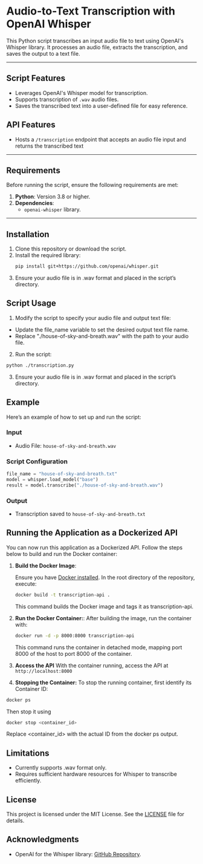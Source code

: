 # Audio-to-Text Transcription with OpenAI Whisper

This Python script transcribes an input audio file to text using OpenAI's Whisper library. It processes an audio file, extracts the transcription, and saves the output to a text file.

---

## Script Features

- Leverages OpenAI's Whisper model for transcription.
- Supports transcription of `.wav` audio files.
- Saves the transcribed text into a user-defined file for easy reference.

## API Features

 - Hosts a `/transcription` endpoint that accepts an audio file input and returns the transcribed text

---

## Requirements

Before running the script, ensure the following requirements are met:

1. **Python**: Version 3.8 or higher.
2. **Dependencies**:
   - `openai-whisper` library.

---

## Installation

1. Clone this repository or download the script.
2. Install the required library:
   ```bash
   pip install git+https://github.com/openai/whisper.git
3. Ensure your audio file is in .wav format and placed in the script’s directory.

## Script Usage
1.	Modify the script to specify your audio file and output text file:
 - Update the file_name variable to set the desired output text file name.
 - Replace "./house-of-sky-and-breath.wav" with the path to your audio file.
2.	Run the script:
   ```bash
   python ./transcription.py
  ```
3. Ensure your audio file is in .wav format and placed in the script’s directory.

## Example

Here’s an example of how to set up and run the script:

### Input
- Audio File: `house-of-sky-and-breath.wav`

### Script Configuration
```python
file_name = "house-of-sky-and-breath.txt"
model = whisper.load_model("base")
result = model.transcribe("./house-of-sky-and-breath.wav")
```

### Output
 - Transcription saved to `house-of-sky-and-breath.txt`

## Running the Application as a Dockerized API

You can now run this application as a Dockerized API. Follow the steps below to build and run the Docker container:

1. **Build the Docker Image**:

   Ensure you have [Docker installed](https://docs.docker.com/get-docker/). In the root directory of the repository, execute:

   ```bash
   docker build -t transcription-api .
   ```
   This command builds the Docker image and tags it as transcription-api.
   
2. **Run the Docker Container:**:
   After building the image, run the container with:
   ```bash
   docker run -d -p 8000:8000 transcription-api
   ```
   This command runs the container in detached mode, mapping port 8000 of the host to port 8000 of the container.

3. **Access the API**
   With the container running, access the API at `http://localhost:8000`

4. **Stopping the Container:**
To stop the running container, first identify its Container ID:
```bash
docker ps
```

Then stop it using 
```bash
docker stop <container_id>
```
Replace <container_id> with the actual ID from the docker ps output.

## Limitations
 - Currently supports .wav format only.
 - Requires sufficient hardware resources for Whisper to transcribe efficiently.

## License

This project is licensed under the MIT License. See the [LICENSE](LICENSE) file for details.

## Acknowledgments
 - OpenAI for the Whisper library: [GitHub Repository](https://github.com/openai/whisper).

